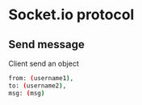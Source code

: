 # Socket.io protocol
## Send message
Client send an object
```bash
from: (username1),
to: (username2),
msg: (msg)
```
